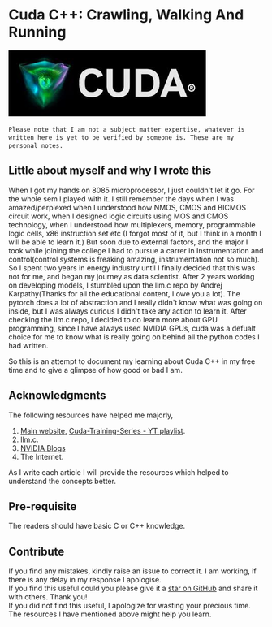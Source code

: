 # Cuda C++: Crawling, Walking And Running

![img](./data/img/landing_page_cuda.jpg)

```{note}
Please note that I am not a subject matter expertise, whatever is written here is yet to be verified by someone is. These are my personal notes. 
```

## Little about myself and why I wrote this

When I got my hands on 8085 microprocessor, I just couldn't let it go. For the whole sem I played with it. I still remember the days when I was amazed/perplexed when I understood how NMOS, CMOS and BICMOS circuit work, when I designed logic circuits using MOS and CMOS technology, when I understood how multiplexers, memory, programmable logic cells, x86 instruction set etc (I forgot most of it, but I think in a month I will be able to learn it.)
But soon due to external factors, and the major I took while joining the college I had to pursue a carrer in Instrumentation and control(control systems is freaking amazing, instrumentation not so much). So I spent two years in energy industry until I finally decided that this was not for me, and began my journey as data scientist. 
After 2 years working on developing models, I stumbled upon the llm.c repo by Andrej Karpathy(Thanks for all the educational content, I owe you a lot). The pytorch does a lot of abstraction and I really didn't know what was going on inside, but I was always curious I didn't take any action to learn it. After checking the llm.c repo, I decided to do learn more about GPU programming, since I have always used NVIDIA GPUs, cuda was a defualt choice for me to know what is really going on behind all the python codes I had written.

So this is an attempt to document my learning about Cuda C++ in my free time and to give a glimpse of how good or bad I am.

## Acknowledgments
The following resources have helped me majorly,
1) [Main website](https://www.olcf.ornl.gov/cuda-training-series/), [Cuda-Training-Series - YT playlist](https://www.youtube.com/playlist?list=PL6RdenZrxrw-zNX7uuGppWETdxt_JxdMj).
2) [llm.c](https://github.com/karpathy/llm.c/).
4) [NVIDIA Blogs](https://developer.nvidia.com/blog/developer-blog-cuda-refresher-july-2020-updated/)
3) The Internet.

As I write each article I will provide the resources which helped to understand the concepts better.

## Pre-requisite
The readers should have basic C or C++ knowledge.

## Contribute
If you find any mistakes, kindly raise an issue to correct it. I am working, if there is any delay in my response I apologise.  
If you find this useful could you please give it a [star on GitHub](https://github.com/yogheswaran-a/cuda-notes/stargazers) and share it with others. Thank you!  
If you did not find this useful, I apologize for wasting your precious time. The resources I have mentioned above might help you learn.